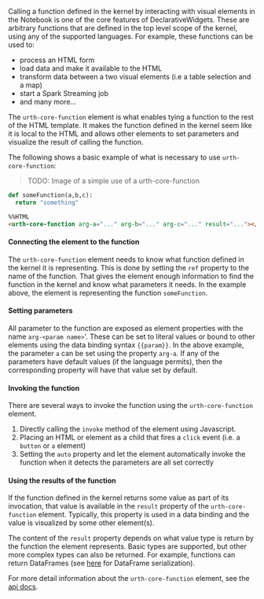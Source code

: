 Calling a function defined in the kernel by interacting with visual elements in the Notebook is one of the core features of DeclarativeWidgets. These are arbitrary functions that are defined in the top level scope of the kernel, using any of the supported languages. For example, these functions can be used to: 

* process an HTML form
* load data and make it available to the HTML
* transform data between a two visual elements (i.e a table selection and a map)
* start a Spark Streaming job
* and many more...

The `urth-core-function` element is what enables tying a function to the rest of the HTML template. It makes the function defined in the kernel seem like it is local to the HTML and allows other elements to set parameters and visualize the result of calling the function.

The following shows a basic example of what is necessary to use `urth-core-function`:

> TODO: Image of a simple use of a urth-core-function

```Python
def someFunction(a,b,c):
  return "something"
```

```html
%%HTML
<urth-core-function arg-a="..." arg-b="..." arg-c="..." result="..."></urth-core-function>
```

#### Connecting the element to the function

The `urth-core-function` element needs to know what function defined in the kernel it is representing. This is done by setting the `ref` property to the name of the function. That gives the element enough information to find the function in the kernel and know what parameters it needs. In the example above, the element is representing the function `someFunction`.

#### Setting parameters

All parameter to the function are exposed as element properties with the name `arg-<param name>`'. These can be set to literal values or bound to other elements using the data binding syntax `{{param}}`. In the above example, the parameter `a` can be set using the property `arg-a`. If any of the parameters have default values (if the language permits), then the corresponding property will have that value set by default.

#### Invoking the function

There are several ways to invoke the function using the `urth-core-function` element.

1. Directly calling the `invoke` method of the element using Javascript.
2. Placing an HTML or element as a child that fires a `click` event (i.e. a `button` or `a` element)
3. Setting the `auto` property and let the element automatically invoke the function when it detects the parameters are all set correctly

#### Using the results of the function

If the function defined in the kernel returns some value as part of its invocation, that value is available in the `result` property of the `urth-core-function` element. Typically, this property is used in a data binding and the value is visualized by some other element(s).

The content of the `result` property depends on what value type is return by the function the element represents. Basic types are supported, but other more complex types can also be returned. For example, functions can return DataFrames (see [here](Connecting-to-data#format-of-the-data) for DataFrame serialization).

For more detail information about the `urth-core-function` element, see the [api docs](http://jupyter-incubator.github.io/declarativewidgets/docs.html).